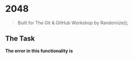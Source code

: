 # 2048
> Built for The Git & GitHub Workshop by Randomize();

## The Task
**The error in this functionality is** 
